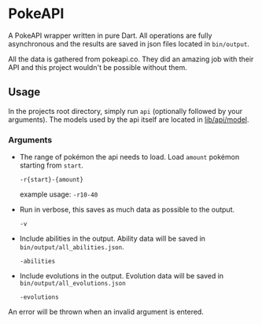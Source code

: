# PokeAPI

A PokeAPI wrapper written in pure Dart. All operations are fully asynchronous and the results are saved in json files located in `bin/output`.

All the data is gathered from pokeapi.co. They did an amazing job with their API and this project wouldn't be possible without them.

## Usage

In the projects root directory, simply run `api` (optionally followed by your arguments). The models used by the api itself are located in [lib/api/model](../lib/api/model/).

### Arguments

-   The range of pokémon the api needs to load. Load `amount` pokémon starting from `start`.

    `-r{start}-{amount}`

    example usage: `-r10-40`

-   Run in verbose, this saves as much data as possible to the output.

    `-v`

-   Include abilities in the output. Ability data will be saved in `bin/output/all_abilities.json`.

    `-abilities`

-   Include evolutions in the output. Evolution data will be saved in `bin/output/all_evolutions.json`

    `-evolutions`


An error will be thrown when an invalid argument is entered.
